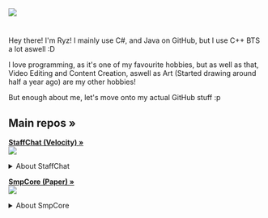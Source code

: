 <a href="https://github-readme-stats.vercel.app/api?username=ryzech&show_icons=true&theme=vue-dark%22%3E">
  <img align="center" src="https://github-readme-stats.vercel.app/api?username=ryzech&show_icons=true&include_all_commits=true&count_private=true&theme=react" />
</a>

#
Hey there! I'm Ryz! I mainly use C#, and Java on GitHub, but I use C++ BTS a lot aswell :D

I love programming, as it's one of my favourite hobbies, but as well as that, Video Editing and Content Creation, aswell as Art (Started drawing around half a year ago) are my other hobbies!

But enough about me, let's move onto my actual GitHub stuff :p
## Main repos »
**<a href="https://github.com/ryzech/StaffChat">StaffChat (Velocity) »** <br><img align="center" src="https://tokei.rs/b1/github/ryzech/StaffChat?category=code" /></a>
<details>
  <summary>About StaffChat</summary>
  
  StaffChat is a Velocity plugin I made to bridge a private chat for server staff (or for any other reason), to Discord. If you send a message starting with `@`, or enable auto with `/sctoggle`, it will send a message to a configurable Discord channel, using a Discord bot. And if you send a message in the Discord channel, it will send it in Minecraft privately!
</details>

**<a href="https://github.com/ryzech/SmpCore">SmpCore (Paper) »** <br><img align="center" src="https://tokei.rs/b1/github/ryzech/SmpCore?category=code" /></a>
<details>
  <summary>About SmpCore</summary>
  
  SmpCore is a plugin I made for my Minecraft server (`legundo.mcserver.us` though its down for a reset as of now). Not anything special, but it adds some things I needed for our server (Diamond backed economy system (uses essentials economy api), report command using MySQL and a Discord bot to notify us of reports, spawn commands, announcement command, and a few other things). If you find anything useful feel free to use it :D Keep in mind though, this is made for my server, so while its configurable to be used on ANY server, it may not 100% fit your needs. If you have any issues however, feel free to open an issue, or open pull requests to add or fix things!
</details>
